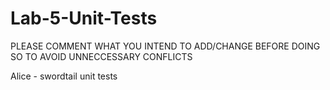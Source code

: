 # Lab-5-Unit-Tests

PLEASE COMMENT WHAT YOU INTEND TO ADD/CHANGE BEFORE DOING SO TO AVOID UNNECCESSARY CONFLICTS

Alice - swordtail unit tests
